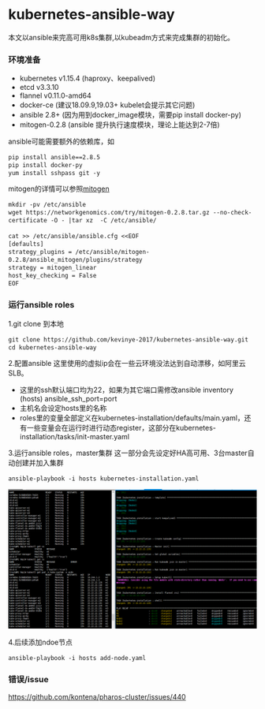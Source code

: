 # kubernetes-ansible-way
本文以ansible来完高可用k8s集群,以kubeadm方式来完成集群的初始化。

### 环境准备

- kubernetes v1.15.4 (haproxy、keepalived)
- etcd v3.3.10
- flannel v0.11.0-amd64
- docker-ce (建议18.09.9,19.03+ kubelet会提示其它问题)
- ansible 2.8+ (因为用到docker_image模块，需要pip install docker-py)
- mitogen-0.2.8 (ansible 提升执行速度模块，理论上能达到2-7倍)

ansible可能需要额外的依赖库，如

```
pip install ansible==2.8.5
pip install docker-py
yum install sshpass git -y
```

mitogen的详情可以参照[mitogen](https://networkgenomics.com/ansible/) 

```
mkdir -pv /etc/ansible
wget https://networkgenomics.com/try/mitogen-0.2.8.tar.gz --no-check-certificate -O - |tar xz  -C /etc/ansible/

cat >> /etc/ansible/ansible.cfg <<EOF
[defaults]
strategy_plugins = /etc/ansible/mitogen-0.2.8/ansible_mitogen/plugins/strategy
strategy = mitogen_linear
host_key_checking = False
EOF
```



### 运行ansible roles

1.git clone 到本地

```
git clone https://github.com/kevinye-2017/kubernetes-ansible-way.git
cd kubernetes-ansible-way
```

2.配置ansible
这里使用的虚拟ip会在一些云环境没法达到自动漂移，如阿里云SLB。

- 这里的ssh默认端口均为22，如果为其它端口需修改ansible inventory (hosts) ansible_ssh_port=port
- 主机名会设定hosts里的名称
- roles里的变量全部定义在kubernetes-installation/defaults/main.yaml，还有一些变量会在运行时进行动态register，这部分在kubernetes-installation/tasks/init-master.yaml

3.运行ansible roles，master集群
这一部分会先设定好HA高可用、3台master自动创建并加入集群

```
ansible-playbook -i hosts kubernetes-installation.yaml
```

![cluster-info](https://github.com/kevinye-2017/Images-use-for-readme/blob/master/k8s/cluster-info.PNG)

4.后续添加ndoe节点

```
ansible-playbook -i hosts add-node.yaml
```


### 错误/issue
https://github.com/kontena/pharos-cluster/issues/440
